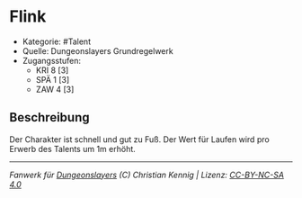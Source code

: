 <!---
Dies ist ein Fanwerk für DUNGEONSLAYERS (C) von Christian Kennig

Quellen:      [Dungeonslayers Grundregelwerk](https://www.f-space.de/ds4/downloads.html)
              [Talentbeschreibungen](https://www.f-space.de/ds4/tools-talentcards.html)
License:      [CC-BY-NC-SA 4.0](https://creativecommons.org/licenses/by-nc-sa/4.0/deed.de)
Richtlinien:  [Fanwerkrichtlinien](https://www.dungeonslayers.net/fanwerk-richtlinien/)
Autor:        Zauberlehrling
-->

  
# Flink  
- Kategorie: #Talent  
- Quelle: Dungeonslayers Grundregelwerk  
- Zugangsstufen:  
  - KRI 8 [3]  
  - SPÄ 1 [3]  
  - ZAW 4 [3]  

## Beschreibung  
Der Charakter ist schnell und gut zu Fuß. Der Wert für Laufen wird pro Erwerb des Talents um 1m erhöht.


___  
*Fanwerk für [Dungeonslayers](https://www.dungeonslayers.net/) (C) Christian Kennig | Lizenz: [CC-BY-NC-SA 4.0](https://creativecommons.org/licenses/by-nc-sa/4.0/deed.de)*  